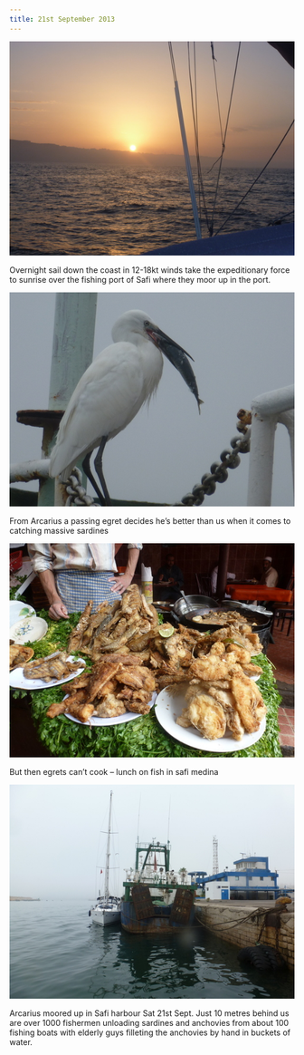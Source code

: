 ```yaml
---
title: 21st September 2013
---
```

<img class="medium-img" src="/img/P1020457.jpg" />

Overnight sail down the coast in 12-18kt winds take the expeditionary force to
sunrise over the fishing port of Safi where they moor up in the port.

<img class="medium-img" src="/img/P1020466.jpg" />

From Arcarius a passing egret decides he’s better than us when it comes to catching massive sardines

<img class="medium-img" src="/img/P1020473.jpg" />

But then egrets can’t cook – lunch on fish in safi medina

<img class="medium-img" src="/img/P1020475.jpg" />

Arcarius moored up in Safi harbour Sat 21st Sept. Just 10 metres behind us are over 1000 fishermen unloading sardines and anchovies from about 100 fishing boats with elderly guys filleting the anchovies by hand in buckets of water.

